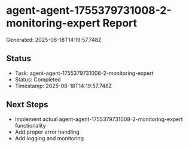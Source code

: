 # agent-agent-1755379731008-2-monitoring-expert Report

Generated: 2025-08-18T14:19:57.748Z

## Status
- Task: agent-agent-1755379731008-2-monitoring-expert
- Status: Completed
- Timestamp: 2025-08-18T14:19:57.748Z

## Next Steps
- Implement actual agent-agent-1755379731008-2-monitoring-expert functionality
- Add proper error handling
- Add logging and monitoring
